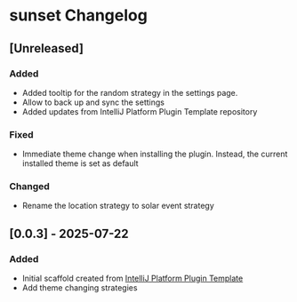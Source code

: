 <!-- Keep a Changelog guide -> https://keepachangelog.com -->

# sunset Changelog

## [Unreleased]
### Added
- Added tooltip for the random strategy in the settings page.
- Allow to back up and sync the settings
- Added updates from IntelliJ Platform Plugin Template repository

### Fixed
- Immediate theme change when installing the plugin. Instead, the current installed theme is set as default

### Changed
- Rename the location strategy to solar event strategy

## [0.0.3] - 2025-07-22

### Added

- Initial scaffold created from [IntelliJ Platform Plugin Template](https://github.com/JetBrains/intellij-platform-plugin-template)
- Add theme changing strategies
